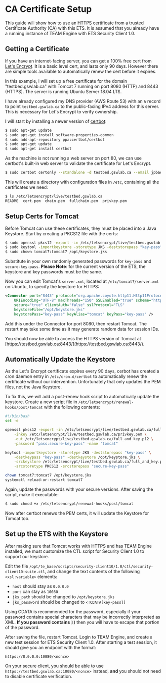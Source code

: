 # CA Certificate Setup

This guide will show how to use an HTTPS certificate from a trusted
Certificate Authority (CA) with this ETS. It is assumed that you already 
have a running instance of TEAM Engine with ETS Security Client 1.0.

## Getting a Certificate

If you have an internet-facing server, you can get a 100% free cert from
[Let's Encrypt][LE]. It is a basic level cert, and lasts only 90 days. However
there are simple tools available to automatically renew the cert before
it expires.

In this example, I will set up a free certificate for the domain
"testbed.gswlab.ca" with Tomcat 7 running on port 8080 (HTTP) and 8443 
(HTTPS). The server is running Ubuntu Server 18.04 LTS.

I have already configured my DNS provider (AWS Route 53) with an `A` record
to point `testbed.gswlab.ca` to the public-facing IPv4 address for this
server. This is necessary for Let's Encrypt to verify ownership.

I will start by installing a newer version of [certbot][]:

```sh
$ sudo apt-get update
$ sudo apt-get install software-properties-common
$ sudo add-apt-repository ppa:certbot/certbot
$ sudo apt-get update
$ sudo apt-get install certbot
```

As the machine is not running a web server on port 80, we can use certbot's
built-in web server to validate the certificate for Let's Encrypt.

```sh
$ sudo certbot certonly --standalone -d testbed.gswlab.ca --email jpbadger@ucalgary.ca --agree-tos --no-eff-email
```

This will create a directory with configuration files in `/etc`, containing
all the certificates we need:

```sh
$ ls /etc/letsencrypt/live/testbed.gswlab.ca
README  cert.pem  chain.pem  fullchain.pem  privkey.pem
```

[certbot]: https://certbot.eff.org
[LE]: https://letsencrypt.org

## Setup Certs for Tomcat

Before Tomcat can use these certificates, they must be placed into a
Java Keystore. Start by creating a PKCS12 file with the certs:

```sh
$ sudo openssl pkcs12 -export -in /etc/letsencrypt/live/testbed.gswlab.ca/fullchain.pem -inkey /etc/letsencrypt/live/testbed.gswlab.ca/privkey.pem -out /etc/letsencrypt/live/testbed.gswlab.ca/full_and_key.p12 -password "pass:secure-key-pass" -name "tomcat"
$ sudo keytool -importkeystore -storetype JKS -deststorepass "key-pass" -destkeypass "key-pass" -destkeystore /opt/keystore.jks -srckeystore /etc/letsencrypt/live/testbed.gswlab.ca/full_and_key.p12 -srcstoretype PKCS12 -srcstorepass "secure-key-pass"
$ sudo chown tomcat7:tomcat7 /opt/keystore.jks
```

Substitute in your own randomly generated passwords for `key-pass` and 
`secure-key-pass`. **Please Note**: for the current version of the ETS, 
the keystore and key passwords must be the same.

Now you can edit Tomcat's `server.xml`, located at 
`/etc/tomcat7/server.xml` on Ubuntu, to specify the keystore for HTTPS:

```xml
<Connector port="8443" protocol="org.apache.coyote.http11.Http11Protocol" 
	URIEncoding="UTF-8" maxThreads="150" SSLEnabled="true" scheme="https" 
	secure="true" clientAuth="false" sslProtocol="TLS" 
	keystoreFile="/opt/keystore.jks" 
	keystorePass="key-pass" keyAlias="tomcat" keyPass="key-pass" />
```

Add this under the Connector for port 8080, then restart Tomcat. The
restart may take some time as it may generate random data for session
IDs.

You should now be able to access the HTTPS version of Tomcat at
[https://testbed.gswlab.ca:8443/](https://testbed.gswlab.ca:8443/).

## Automatically Update the Keystore

As the Let's Encrypt certificate expires every 90 days, cerbot has created
a cron daemon entry in `/etc/cron.d/certbot` to automatically renew the
certificate without our intervention. Unfortunately that only updates
the PEM files, not the Java Keystore.

To fix this, we will add a post-renew hook script to automatically
update the keystore. Create a new script file in 
`/etc/letsencrypt/renewal-hooks/post/tomcat` with the following contents:

```sh
#!/bin/bash
set -e

openssl pkcs12 -export -in /etc/letsencrypt/live/testbed.gswlab.ca/fullchain.pem \
	-inkey /etc/letsencrypt/live/testbed.gswlab.ca/privkey.pem \
	-out /etc/letsencrypt/live/testbed.gswlab.ca/full_and_key.p12 \
	-password "pass:secure-key-pass" -name "tomcat"

keytool -importkeystore -storetype JKS -deststorepass "key-pass" \
	-destkeypass "key-pass" -destkeystore /opt/keystore.jks \
	-srckeystore /etc/letsencrypt/live/testbed.gswlab.ca/full_and_key.p12 \
	-srcstoretype PKCS12 -srcstorepass "secure-key-pass"

chown tomcat7:tomcat7 /opt/keystore.jks
systemctl reload-or-restart tomcat7
```

Again, update the passwords with your secure versions. After saving the
script, make it executable:

```sh
$ sudo chmod +x /etc/letsencrypt/renewal-hooks/post/tomcat
```

Now after certbot renews the PEM certs, it will update the Keystore for
Tomcat too.

## Set up the ETS with the Keystore

After making sure that Tomcat works with HTTPS and has TEAM Engine 
installed, we must customize the CTL script for Security Client 1.0 to
support our keystore.

Edit the file `/opt/te_base/scripts/security-client10/1.0/ctl/security-client10-suite.ctl`,
and change the text contents of the following `<xsl:variable>` elements:

* `host` should stay as `0.0.0.0`
* `port` can stay as `10080`
* `jks_path` should be changed to `/opt/keystore.jks`
* `jks_password` should be changed to `<!CDATA[key-pass]]`

Using CDATA is recommended for the password, especially if your password
contains special characters that may be incorrectly interpreted as XML.
**If you password contains `]]`** then you will have to escape that portion
of the password.

After saving the file, restart Tomcat. Login to TEAM Engine, and create
a new test session for ETS Security Client 1.0. After starting a test
session, it should give you an endpoint with the format:

`https://0.0.0.0:10080/<nonce>`

On your secure client, you should be able to use 
`https://testbed.gswlab.ca:10080/<nonce>` instead, **and** you should
not need to disable certificate verification.
